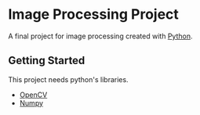 # Image Processing Project

A final project for image processing created with [Python](https://www.python.org).

## Getting Started

This project needs python's libraries.

- [OpenCV](https://opencv.org)
- [Numpy](https://numpy.org)
